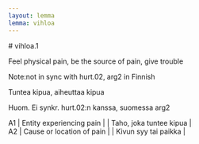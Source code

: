 ```yaml
---
layout: lemma
lemma: vihloa
---
```


<div class="sense">
# <span class="sensename">vihloa.1</span>

<span class="description">Feel physical pain, be the source of pain, give trouble</span>

Note:not in sync with hurt.02, arg2 in Finnish

<span class="description">Tuntea kipua, aiheuttaa kipua</span>

Huom. Ei synkr. hurt.02:n kanssa, suomessa arg2

A1 | Entity experiencing pain |   | Taho, joka tuntee kipua |  
A2 | Cause or location of pain |   | Kivun syy tai paikka |  

</div>

